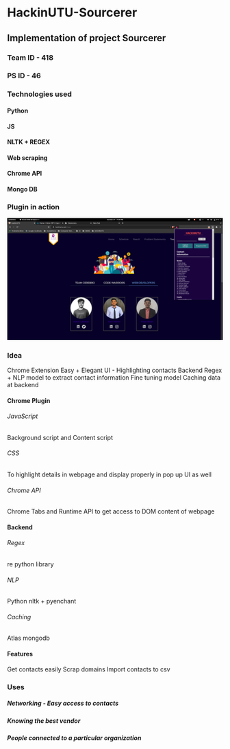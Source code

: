 # HackinUTU-Sourcerer


## Implementation of project Sourcerer
### Team ID - 418
### PS ID - 46

### Technologies used 
#### Python
#### JS
#### NLTK + REGEX
#### Web scraping
#### Chrome API
#### Mongo DB



### Plugin in action
![ext](https://github.com/PrajwalAdsul/HackinUTU-Sourcerer/blob/main/screenshots/extension.png)


### Idea

Chrome Extension
Easy + Elegant UI - Highlighting contacts
Backend Regex + NLP model to extract contact information
Fine tuning model
Caching data at backend




#### Chrome Plugin
###### JavaScript
Background script and Content script
###### CSS
To highlight details in webpage and display properly in pop up UI as well
###### Chrome API
Chrome Tabs and Runtime API to get access to DOM content of webpage




#### Backend
###### Regex
re python library
###### NLP
Python nltk + pyenchant  
###### Caching
Atlas mongodb




#### Features
Get contacts easily
Scrap domains
Import contacts to csv




### Uses
##### Networking - Easy access to contacts
##### Knowing the best vendor
##### People connected to a particular organization





